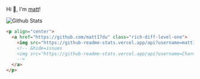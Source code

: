 Hi 👋, I'm [matt](https://github.com/matt17du)!

![Github Stats](https://github-readme-stats.vercel.app/api?username=matt17du&show_icons=true)







```html
<p align="center">
  <a href="https://github.com/matt17du" class="rich-diff-level-one">
    <img src="https://github-readme-stats.vercel.app/api?username=matt17du&title_color=333&text_color=777" alt="Charmve's Stats" >
    <!-- &hide=issues
    <img src="https://github-readme-stats.vercel.app/api?username=Charmve&hide=issues&title_color=333&text_color=777" alt="Charmve's Stats" >
    -->
  </a>
</p>
```







<!---
matt17du/matt17du is a ✨ special ✨ repository because its `README.md` (this file) appears on your GitHub profile.
You can click the Preview link to take a look at your changes.

- 👋 Hi, I’m @matt
- 👀 I’m interested in java
- 🌱 I’m currently learning 
- 💞️ I’m looking to collaborate on ...
- 📫 How to reach me ...
--->
